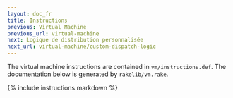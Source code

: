 ```yaml
---
layout: doc_fr
title: Instructions
previous: Virtual Machine
previous_url: virtual-machine
next: Logique de distribution personnalisée
next_url: virtual-machine/custom-dispatch-logic
---
```


The virtual machine instructions are contained in `vm/instructions.def`. The
documentation below is generated by `rakelib/vm.rake`.

{% include instructions.markdown %}
